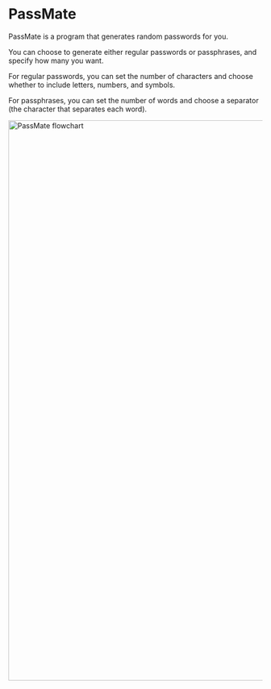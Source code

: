 # PassMate

PassMate is a program that generates random passwords for you.

You can choose to generate either regular passwords or passphrases, and specify how many you want.

For regular passwords, you can set the number of characters and choose whether to include letters, numbers, and symbols.

For passphrases, you can set the number of words and choose a separator (the character that separates each word).

<img width="1921" height="1111" alt="PassMate flowchart" src="https://github.com/user-attachments/assets/54c17f31-9876-4fee-b65b-db39f0b2fd62" />

